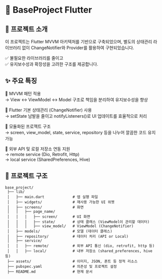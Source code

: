 # 🚀 BaseProject Flutter

## 📌 프로젝트 소개
이 프로젝트는 Flutter MVVM 아키텍처를 기반으로 구축되었으며,
별도의 상태관리 라이브러리 없이 ChangeNotifier와 Provider를 활용하여 구현되었습니다.

✅ 불필요한 라이브러리를 줄이고   
✅ 유지보수성과 확장성을 고려한 구조를 제공합니다.

## ✨ 주요 특징
🔹 MVVM 패턴 적용   
→ View ↔ ViewModel ↔ Model 구조로 책임을 분리하여 유지보수성을 향상
   
🔹 Flutter 기본 상태관리 (ChangeNotifier) 사용   
→ setState 남발을 줄이고 notifyListeners()로 UI 업데이트를 효율적으로 처리
   
🔹 모듈화된 프로젝트 구조   
→ screen, view_model, state, service, repository 등을 나누어 깔끔한 코드 유지 가능

🔹 외부 API 및 로컬 저장소 연동 지원   
→ remote service (Dio, Retrofit, Http)   
→ local service (SharedPreferences, Hive)

## 📂 프로젝트 구조

```plaintext
base_project/
 ├── lib/                   
 │   ├── main.dart             # 앱 실행 파일
 │   ├── widgets/              # 재사용 가능한 UI 위젯
 │   ├── screens/              # 화면
 │   │   ├── page_name/
 │   │   │   ├── screen/       # UI 화면
 │   │   │   ├── state/        # 상태 클래스 (ViewModel이 관리할 데이터)
 │   │   │   ├── view_model/   # ViewModel (ChangeNotifier)
 │   ├── models/               # 모델 (데이터 클래스)
 │   ├── repository/           # 데이터 처리 (API or Local)
 │   ├── service/            
 │   │   ├── remote/           # 외부 API 통신 (dio, retrofit, http 등)
 │   │   ├── local/            # 내부 저장소 (shared_preferences, hive 등)
 ├── assets/                   # 이미지, JSON, 폰트 등 정적 리소스
 ├── pubspec.yaml              # 의존성 및 프로젝트 설정
 ├── README.md                 # 현재 문서

